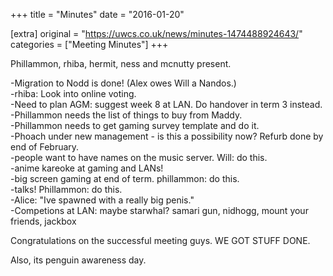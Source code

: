 +++
title = "Minutes"
date = "2016-01-20"

[extra]
original = "https://uwcs.co.uk/news/minutes-1474488924643/"    
categories = ["Meeting Minutes"]
+++

Phillammon, rhiba, hermit, ness and mcnutty present.

\-Migration to Nodd is done\! (Alex owes Will a Nandos.)  
\-rhiba: Look into online voting.  
\-Need to plan AGM: suggest week 8 at LAN. Do handover in term 3 instead.  
\-Phillammon needs the list of things to buy from Maddy.  
\-Phillammon needs to get gaming survey template and do it.  
\-Phoach under new management - is this a possibility now? Refurb done by end of February.  
\-people want to have names on the music server. Will: do this.  
\-anime kareoke at gaming and LANs\!  
\-big screen gaming at end of term. phillammon: do this.  
\-talks\! Phillammon: do this.  
\-Alice: "Ive spawned with a really big penis."  
\-Competions at LAN: maybe starwhal? samari gun, nidhogg, mount your friends, jackbox

Congratulations on the successful meeting guys. WE GOT STUFF DONE.

Also, its penguin awareness day.

